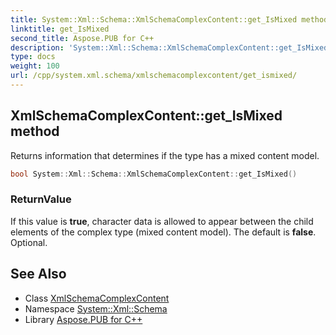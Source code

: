 ```yaml
---
title: System::Xml::Schema::XmlSchemaComplexContent::get_IsMixed method
linktitle: get_IsMixed
second_title: Aspose.PUB for C++
description: 'System::Xml::Schema::XmlSchemaComplexContent::get_IsMixed method. Returns information that determines if the type has a mixed content model in C++.'
type: docs
weight: 100
url: /cpp/system.xml.schema/xmlschemacomplexcontent/get_ismixed/
---
```

## XmlSchemaComplexContent::get_IsMixed method


Returns information that determines if the type has a mixed content model.

```cpp
bool System::Xml::Schema::XmlSchemaComplexContent::get_IsMixed()
```


### ReturnValue

If this value is **true**, character data is allowed to appear between the child elements of the complex type (mixed content model). The default is **false**. Optional.

## See Also

* Class [XmlSchemaComplexContent](../)
* Namespace [System::Xml::Schema](../../)
* Library [Aspose.PUB for C++](../../../)
